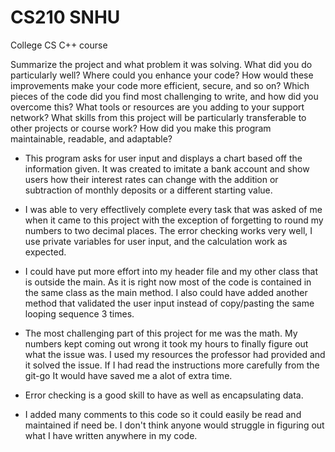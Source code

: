 # CS210 SNHU
College CS C++ course

Summarize the project and what problem it was solving.
What did you do particularly well?
Where could you enhance your code? How would these improvements make your code more efficient, secure, and so on?
Which pieces of the code did you find most challenging to write, and how did you overcome this? What tools or resources are you adding to your support network?
What skills from this project will be particularly transferable to other projects or course work?
How did you make this program maintainable, readable, and adaptable?


* This program asks for user input and displays a chart based off the information given.
It was created to imitate a bank account and show users how their interest rates can change
with the addition or subtraction of monthly deposits or a different starting value.

* I was able to very effectlively complete every task that was asked of me when it came to this
 project with the exception of forgetting to round my numbers to two decimal places. The error
 checking works very well, I use private variables for user input, and the calculation work as 
 expected. 
 
 * I could have put more effort into my header file and my other class that is outside the main.
 As it is right now most of the code is contained in the same class as the main method. I also
 could have added another method that validated the user input instead of copy/pasting the same 
 looping sequence 3 times. 
 
 * The most challenging part of this project for me was the math. My numbers kept coming out wrong 
 it took my hours to finally figure out what the issue was. I used my resources the professor had 
 provided and it solved the issue. If I had read the instructions more carefully from the git-go
 It would have saved me a alot of extra time. 
 
 * Error checking is a good skill to have as well as encapsulating data. 
 
 * I added many comments to this code so it could easily be read and maintained if need be. I don't 
 think anyone would struggle in figuring out what I have written anywhere in my code.
 
 
